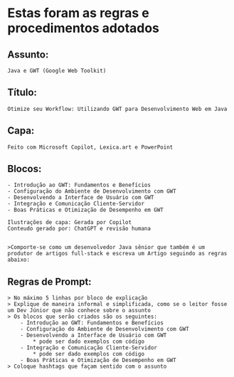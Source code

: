# Estas foram as regras e procedimentos adotados

## Assunto:
    Java e GWT (Google Web Toolkit)

## Título:
    Otimize seu Workflow: Utilizando GWT para Desenvolvimento Web em Java

## Capa:
    Feito com Microsoft Copilot, Lexica.art e PowerPoint

## Blocos:
    - Introdução ao GWT: Fundamentos e Benefícios
    - Configuração do Ambiente de Desenvolvimento com GWT
    - Desenvolvendo a Interface de Usuário com GWT
    - Integração e Comunicação Cliente-Servidor
    - Boas Práticas e Otimização de Desempenho em GWT

    Ilustrações de capa: Gerada por Copilot
    Conteudo gerado por: ChatGPT e revisão humana


    >Comporte-se como um desenvolvedor Java sênior que também é um produtor de artigos full-stack e escreva um Artigo seguindo as regras abaixo:
## Regras de Prompt:
    > No máximo 5 linhas por bloco de explicação
    > Explique de maneira informal e simplificada, como se o leitor fosse um Dev Júnior que não conhece sobre o assunto
    > Os blocos que serão criados são os seguintes:
        - Introdução ao GWT: Fundamentos e Benefícios
        - Configuração do Ambiente de Desenvolvimento com GWT
        - Desenvolvendo a Interface de Usuário com GWT
            * pode ser dado exemplos com código
        - Integração e Comunicação Cliente-Servidor
            * pode ser dado exemplos com código
        - Boas Práticas e Otimização de Desempenho em GWT
    > Coloque hashtags que façam sentido com o assunto